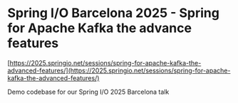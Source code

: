 # Spring I/O Barcelona 2025 - Spring for Apache Kafka the advance features

[https://2025.springio.net/sessions/spring-for-apache-kafka-the-advanced-features/](https://2025.springio.net/sessions/spring-for-apache-kafka-the-advanced-features/)

Demo codebase for our Spring I/O 2025 Barcelona talk
